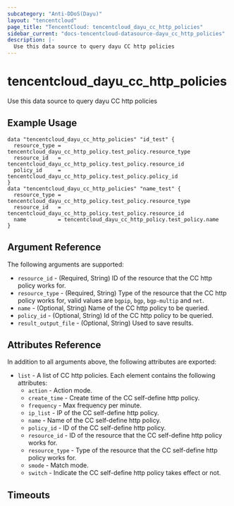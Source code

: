 ```yaml
---
subcategory: "Anti-DDoS(Dayu)"
layout: "tencentcloud"
page_title: "TencentCloud: tencentcloud_dayu_cc_http_policies"
sidebar_current: "docs-tencentcloud-datasource-dayu_cc_http_policies"
description: |-
  Use this data source to query dayu CC http policies
---
```


# tencentcloud_dayu_cc_http_policies

Use this data source to query dayu CC http policies

## Example Usage

```hcl
data "tencentcloud_dayu_cc_http_policies" "id_test" {
  resource_type = tencentcloud_dayu_cc_http_policy.test_policy.resource_type
  resource_id   = tencentcloud_dayu_cc_http_policy.test_policy.resource_id
  policy_id     = tencentcloud_dayu_cc_http_policy.test_policy.policy_id
}
data "tencentcloud_dayu_cc_http_policies" "name_test" {
  resource_type = tencentcloud_dayu_cc_http_policy.test_policy.resource_type
  resource_id   = tencentcloud_dayu_cc_http_policy.test_policy.resource_id
  name          = tencentcloud_dayu_cc_http_policy.test_policy.name
}
```

## Argument Reference

The following arguments are supported:

* `resource_id` - (Required, String) ID of the resource that the CC http policy works for.
* `resource_type` - (Required, String) Type of the resource that the CC http policy works for, valid values are `bgpip`, `bgp`, `bgp-multip` and `net`.
* `name` - (Optional, String) Name of the CC http policy to be queried.
* `policy_id` - (Optional, String) Id of the CC http policy to be queried.
* `result_output_file` - (Optional, String) Used to save results.

## Attributes Reference

In addition to all arguments above, the following attributes are exported:

* `list` - A list of CC http policies. Each element contains the following attributes:
  * `action` - Action mode.
  * `create_time` - Create time of the CC self-define http policy.
  * `frequency` - Max frequency per minute.
  * `ip_list` - IP of the CC self-define http policy.
  * `name` - Name of the CC self-define http policy.
  * `policy_id` - ID of the CC self-define http policy.
  * `resource_id` - ID of the resource that the CC self-define http policy works for.
  * `resource_type` - Type of the resource that the CC self-define http policy works for.
  * `smode` - Match mode.
  * `switch` - Indicate the CC self-define http policy takes effect or not.


## Timeouts

<no value>


